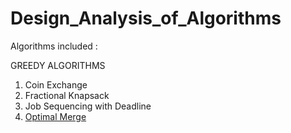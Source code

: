 # Design_Analysis_of_Algorithms

Algorithms included :



GREEDY ALGORITHMS

1. Coin Exchange
2. Fractional Knapsack
3. Job Sequencing with Deadline
4. [Optimal Merge](https://github.com/mokshkant7/Design_Analysis_of_Algorithms/blob/master/Greedy%20Algorithms/optimal_merge.py)